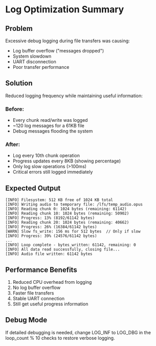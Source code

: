 # Log Optimization Summary

## Problem
Excessive debug logging during file transfers was causing:
- Log buffer overflow ("messages dropped")
- System slowdown
- UART disconnection
- Poor transfer performance

## Solution
Reduced logging frequency while maintaining useful information:

### Before:
- Every chunk read/write was logged
- ~120 log messages for a 61KB file
- Debug messages flooding the system

### After:
- Log every 10th chunk operation
- Progress updates every 8KB (showing percentage)
- Only log slow operations (>100ms)
- Critical errors still logged immediately

## Expected Output
```
[INFO] Filesystem: 512 KB free of 1024 KB total
[INFO] Writing audio to temporary file: /lfs/temp_audio.opus
[INFO] Reading chunk 0: 1024 bytes (remaining: 61142)
[INFO] Reading chunk 10: 1024 bytes (remaining: 50902)
[INFO] Progress: 13% (8192/61142 bytes)
[INFO] Reading chunk 20: 1024 bytes (remaining: 40662)
[INFO] Progress: 26% (16384/61142 bytes)
[WARN] Slow fs_write: 156 ms for 512 bytes  // Only if slow
[INFO] Progress: 39% (24576/61142 bytes)
...
[INFO] Loop complete - bytes_written: 61142, remaining: 0
[INFO] All data read successfully, closing file...
[INFO] Audio file written: 61142 bytes
```

## Performance Benefits
1. Reduced CPU overhead from logging
2. No log buffer overflow
3. Faster file transfers
4. Stable UART connection
5. Still get useful progress information

## Debug Mode
If detailed debugging is needed, change LOG_INF to LOG_DBG in the 
loop_count % 10 checks to restore verbose logging.

